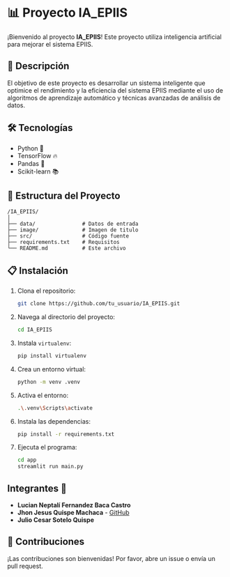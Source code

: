 # 📊 Proyecto IA_EPIIS

¡Bienvenido al proyecto **IA_EPIIS**! Este proyecto utiliza inteligencia artificial para mejorar el sistema EPIIS.

## 🚀 Descripción

El objetivo de este proyecto es desarrollar un sistema inteligente que optimice el rendimiento y la eficiencia del sistema EPIIS mediante el uso de algoritmos de aprendizaje automático y técnicas avanzadas de análisis de datos.

## 🛠️ Tecnologías

- Python 🐍
- TensorFlow 🔥
- Pandas 🐼
- Scikit-learn 📚

## 📁 Estructura del Proyecto

```
/IA_EPIIS/
│
├── data/               # Datos de entrada
├── image/              # Imagen de titulo
├── src/                # Código fuente
├── requirements.txt    # Requisitos
└── README.md           # Este archivo
```

## 📋 Instalación

1. Clona el repositorio:
    ```bash
    git clone https://github.com/tu_usuario/IA_EPIIS.git
    ```
2. Navega al directorio del proyecto:
    ```bash
    cd IA_EPIIS
    ```
3. Instala `virtualenv`:
    ```bash
    pip install virtualenv
    ```
4. Crea un entorno virtual:
    ```bash
    python -m venv .venv
    ```
5. Activa el entorno:
    ```bash
    .\.venv\Scripts\activate
    ```
6. Instala las dependencias:
    ```bash
    pip install -r requirements.txt
    ```
7. Ejecuta el programa:
    ```bash
    cd app
    streamlit run main.py
    ```
## Integrantes 👥
- **Lucian Neptalí Fernandez Baca Castro**
- **Jhon Jesus Quispe Machaca** - [GitHub](https://github.com/foreverlcd)
- **Julio Cesar Sotelo Quispe** 

## 🤝 Contribuciones

¡Las contribuciones son bienvenidas! Por favor, abre un issue o envía un pull request.
